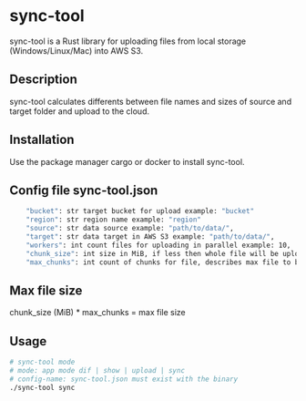 # sync-tool
sync-tool is a Rust library for uploading files from local storage (Windows/Linux/Mac) into AWS S3.

## Description
sync-tool calculates differents between file names and sizes of source and target folder and upload to the cloud.

## Installation
Use the package manager cargo or docker to install sync-tool.

## Config file sync-tool.json
```bash
    "bucket": str target bucket for upload example: "bucket"
    "region": str region name example: "region"
    "source": str data source example: "path/to/data/",
    "target": str data target in AWS S3 example: "path/to/data/",
    "workers": int count files for uploading in parallel example: 10,
    "chunk_size": int size in MiB, if less then whole file will be uploaded, else by chunk example: 10,
    "max_chunks": int count of chunks for file, describes max file to be uploaded example: 10000
```

## Max file size
chunk_size (MiB) * max_chunks = max file size

## Usage
```bash
# sync-tool mode
# mode: app mode dif | show | upload | sync
# config-name: sync-tool.json must exist with the binary
./sync-tool sync
```